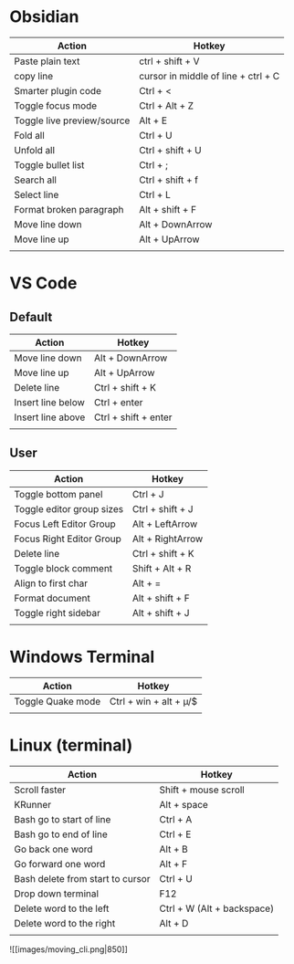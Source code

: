 # Obsidian
| Action                     | Hotkey                              |
| -------------------------- | ----------------------------------- |
| Paste plain text           | ctrl + shift + V                    |
| copy line                  | cursor in middle of line + ctrl + C |
| Smarter plugin code        | Ctrl + <                            |
| Toggle focus mode          | Ctrl + Alt + Z                      |
| Toggle live preview/source | Alt + E                             |
| Fold all                   | Ctrl + U                            |
| Unfold all                 | Ctrl + shift + U                    |
| Toggle bullet list         | Ctrl + ;                            |
| Search all                 | Ctrl + shift + f                    |
| Select line                | Ctrl + L                            |
| Format broken paragraph    | Alt + shift + F                     |
| Move line down             | Alt + DownArrow                     |
| Move line up               | Alt + UpArrow                       |
|                            |                                     |

# VS Code
## Default
| Action            | Hotkey               |
| ----------------- | -------------------- |
| Move line down    | Alt + DownArrow      |
| Move line up      | Alt + UpArrow        |
| Delete line       | Ctrl + shift + K     |
| Insert line below | Ctrl + enter         |
| Insert line above | Ctrl + shift + enter |
|                   |                      |

## User
| Action                    | Hotkey           |
| ------------------------- | ---------------- |
| Toggle bottom panel       | Ctrl + J         |
| Toggle editor group sizes | Ctrl + shift + J |
| Focus Left Editor Group   | Alt + LeftArrow  |
| Focus Right Editor Group  | Alt + RightArrow |
| Delete line               | Ctrl + shift + K |
| Toggle block comment      | Shift + Alt + R  |
| Align to first char       | Alt + =          |
| Format document           | Alt + shift + F  |
| Toggle right sidebar      | Alt + shift + J  |
|                           |                  |

# Windows Terminal

| Action            | Hotkey                 |
| ----------------- | ---------------------- |
| Toggle Quake mode | Ctrl + win + alt + µ/$ |
|                   |                        |

# Linux (terminal)
| Action                           | Hotkey                      |
| -------------------------------- | --------------------------- |
| Scroll faster                    | Shift + mouse scroll        |
| KRunner                          | Alt + space                 |
| Bash go to start of line         | Ctrl + A                    |
| Bash go to end of line           | Ctrl + E                    |
| Go back one word                 | Alt + B                     |
| Go forward one word              | Alt + F                     |
| Bash delete from start to cursor | Ctrl + U                    |
| Drop down terminal               | F12                         |
| Delete word to the left          | Ctrl + W  (Alt + backspace) |
| Delete word to the right         | Alt       + D               |
|                                  |                             |

![[images/moving_cli.png|850]]